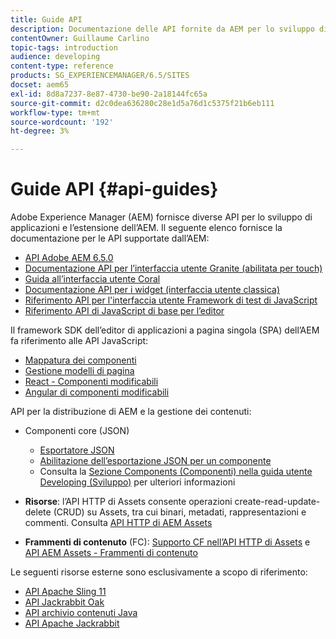 ```yaml
---
title: Guide API
description: Documentazione delle API fornite da AEM per lo sviluppo di applicazioni
contentOwner: Guillaume Carlino
topic-tags: introduction
audience: developing
content-type: reference
products: SG_EXPERIENCEMANAGER/6.5/SITES
docset: aem65
exl-id: 8d8a7237-8e87-4730-be90-2a18144fc65a
source-git-commit: d2c0dea636280c28e1d5a76d1c5375f21b6eb111
workflow-type: tm+mt
source-wordcount: '192'
ht-degree: 3%

---
```


# Guide API {#api-guides}

Adobe Experience Manager (AEM) fornisce diverse API per lo sviluppo di applicazioni e l’estensione dell’AEM. Il seguente elenco fornisce la documentazione per le API supportate dall’AEM:

* [API Adobe AEM 6.5.0](https://www.adobe.io/experience-manager/reference-materials/6-5/javadoc/index.html)
* [Documentazione API per l’interfaccia utente Granite (abilitata per touch)](https://www.adobe.io/experience-manager/reference-materials/6-5/granite-ui/api/index.html)
* [Guida all’interfaccia utente Coral](https://www.adobe.io/experience-manager/reference-materials/6-5/coral-ui/coralui3/index.html)
* [Documentazione API per i widget (interfaccia utente classica)](https://www.adobe.io/experience-manager/reference-materials/6-5/widgets-api/index.html)
* [Riferimento API per l&#39;interfaccia utente Framework di test di JavaScript](https://www.adobe.io/experience-manager/reference-materials/6-5/test-api/index.html)
* [Riferimento API di JavaScript di base per l’editor](https://www.adobe.io/experience-manager/reference-materials/6-5/jsdoc/ui-touch/editor-core/index.html)

Il framework SDK dell’editor di applicazioni a pagina singola (SPA) dell’AEM fa riferimento alle API JavaScript:

* [Mappatura dei componenti](https://www.npmjs.com/package/@adobe/aem-spa-component-mapping)
* [Gestione modelli di pagina](https://www.npmjs.com/package/@adobe/aem-spa-page-model-manager)
* [React - Componenti modificabili](https://www.npmjs.com/package/@adobe/aem-react-editable-components)
* [Angular di componenti modificabili](https://www.npmjs.com/package/@adobe/aem-angular-editable-components)

API per la distribuzione di AEM e la gestione dei contenuti:

* Componenti core (JSON)

   * [Esportatore JSON](/help/sites-developing/json-exporter.md)
   * [Abilitazione dell’esportazione JSON per un componente](/help/sites-developing/json-exporter-components.md)
   * Consulta la [Sezione Components (Componenti) nella guida utente Developing (Sviluppo)](/help/sites-developing/getting-started.md) per ulteriori informazioni

* **Risorse**: l’API HTTP di Assets consente operazioni create-read-update-delete (CRUD) su Assets, tra cui binari, metadati, rappresentazioni e commenti. Consulta [API HTTP di AEM Assets](/help/assets/mac-api-assets.md)

* **Frammenti di contenuto** (FC): [Supporto CF nell’API HTTP di Assets](/help/assets/assets-api-content-fragments.md) e [API AEM Assets - Frammenti di contenuto](https://www.adobe.io/experience-manager/reference-materials/6-5/assets-api-content-fragments/index.html)

Le seguenti risorse esterne sono esclusivamente a scopo di riferimento:

* [API Apache Sling 11](https://sling.apache.org/apidocs/sling11/)
* [API Jackrabbit Oak](https://jackrabbit.apache.org/oak/docs/oak_api/overview.html)
* [API archivio contenuti Java](https://www.adobe.io/experience-manager/reference-materials/spec/javax.jcr/javadocs/jcr-2.0/index.html)
* [API Apache Jackrabbit](https://jackrabbit.apache.org/api)
